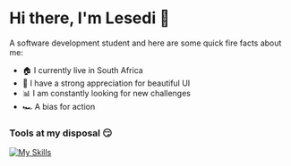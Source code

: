 # Hi there, I'm Lesedi 👋

<!--
**Lesmol/Lesmol** is a ✨ _special_ ✨ repository because its `README.md` (this file) appears on your GitHub profile.

Here are some ideas to get you started:

- 🔭 I’m currently working on ...
- 🌱 I’m currently learning ...
- 👯 I’m looking to collaborate on ...
- 🤔 I’m looking for help with ...
- 💬 Ask me about ...
- 📫 How to reach me: ...
- 😄 Pronouns: ...
- ⚡ Fun fact: ...
-->

A software development student and here are some quick fire facts about me:
- :house: I currently live in South Africa
- :purple_heart: I have a strong appreciation for beautiful UI
- :bar_chart: I am constantly looking for new challenges
- :racing_car: A bias for action

### Tools at my disposal :smirk:
[![My Skills](https://skillicons.dev/icons?i=py,js,ts,react,nextjs,azure,cs,dotnet,java,git,githubactions,tailwind&perline=6)](https://skillicons.dev)

